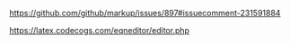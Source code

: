 https://github.com/github/markup/issues/897#issuecomment-231591884


https://latex.codecogs.com/eqneditor/editor.php

